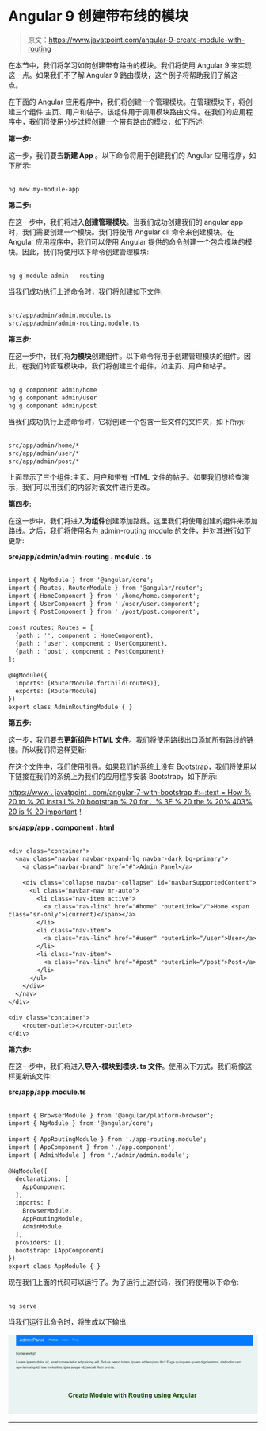 # Angular 9 创建带布线的模块

> 原文：<https://www.javatpoint.com/angular-9-create-module-with-routing>

在本节中，我们将学习如何创建带有路由的模块。我们将使用 Angular 9 来实现这一点。如果我们不了解 Angular 9 路由模块，这个例子将帮助我们了解这一点。

在下面的 Angular 应用程序中，我们将创建一个管理模块。在管理模块下，将创建三个组件:主页、用户和帖子。该组件用于调用模块路由文件。在我们的应用程序中，我们将使用分步过程创建一个带有路由的模块，如下所述:

**第一步:**

这一步，我们要去**新建 App** 。以下命令将用于创建我们的 Angular 应用程序，如下所示:

```

ng new my-module-app

```

**第二步:**

在这一步中，我们将进入**创建管理模块**。当我们成功创建我们的 angular app 时，我们需要创建一个模块。我们将使用 Angular cli 命令来创建模块。在 Angular 应用程序中，我们可以使用 Angular 提供的命令创建一个包含模块的模块。因此，我们将使用以下命令创建管理模块:

```

ng g module admin --routing

```

当我们成功执行上述命令时，我们将创建如下文件:

```

src/app/admin/admin.module.ts
src/app/admin/admin-routing.module.ts

```

**第三步:**

在这一步中，我们将**为模块**创建组件。以下命令将用于创建管理模块的组件。因此，在我们的管理模块中，我们将创建三个组件，如主页、用户和帖子。

```

ng g component admin/home
ng g component admin/user
ng g component admin/post

```

当我们成功执行上述命令时，它将创建一个包含一些文件的文件夹，如下所示:

```

src/app/admin/home/*
src/app/admin/user/*
src/app/admin/post/*

```

上面显示了三个组件:主页、用户和带有 HTML 文件的帖子。如果我们想检查演示，我们可以用我们的内容对该文件进行更改。

**第四步:**

在这一步中，我们将进入**为组件**创建添加路线。这里我们将使用创建的组件来添加路线。之后，我们将使用名为 admin-routing module 的文件，并对其进行如下更新:

**src/app/admin/admin-routing . module . ts**

```

import { NgModule } from '@angular/core';
import { Routes, RouterModule } from '@angular/router';
import { HomeComponent } from './home/home.component';
import { UserComponent } from './user/user.component';
import { PostComponent } from './post/post.component';

const routes: Routes = [
  {path : '', component : HomeComponent},
  {path : 'user', component : UserComponent},
  {path : 'post', component : PostComponent}
];

@NgModule({
  imports: [RouterModule.forChild(routes)],
  exports: [RouterModule]
})
export class AdminRoutingModule { }

```

**第五步:**

这一步，我们要去**更新组件 HTML 文件**。我们将使用路线出口添加所有路线的链接。所以我们将这样更新:

在这个文件中，我们使用引导。如果我们的系统上没有 Bootstrap，我们将使用以下链接在我们的系统上为我们的应用程序安装 Bootstrap，如下所示:

[https://www . javatpoint . com/angular-7-with-bootstrap #:~:text = How % 20 to % 20 install % 20 bootstrap % 20 for，% 3E % 20 the % 20% 403% 20 is % 20 important](https://www.javatpoint.com/angular-7-with-bootstrap#:~:text=How%20to%20install%20Bootstrap%20for,%3E%20The%20%403%20is%20important)！

**src/app/app . component . html**

```

<div class="container">
  <nav class="navbar navbar-expand-lg navbar-dark bg-primary">
    <a class="navbar-brand" href="#">Admin Panel</a>

    <div class="collapse navbar-collapse" id="navbarSupportedContent">
      <ul class="navbar-nav mr-auto">
        <li class="nav-item active">
          <a class="nav-link" href="#home" routerLink="/">Home <span class="sr-only">(current)</span></a>
        </li>
        <li class="nav-item">
          <a class="nav-link" href="#user" routerLink="/user">User</a>
        </li>
        <li class="nav-item">
          <a class="nav-link" href="#post" routerLink="/post">Post</a>
        </li>
      </ul>
    </div>
  </nav>
</div>

<div class="container">
    <router-outlet></router-outlet>
</div>

```

**第六步:**

在这一步中，我们将进入**导入-模块到模块. ts 文件**。使用以下方式，我们将像这样更新该文件:

**src/app/app.module.ts**

```

import { BrowserModule } from '@angular/platform-browser';
import { NgModule } from '@angular/core';

import { AppRoutingModule } from './app-routing.module';
import { AppComponent } from './app.component';
import { AdminModule } from './admin/admin.module';

@NgModule({
  declarations: [
    AppComponent
  ],
  imports: [
    BrowserModule,
    AppRoutingModule,
    AdminModule
  ],
  providers: [],
  bootstrap: [AppComponent]
})
export class AppModule { }

```

现在我们上面的代码可以运行了。为了运行上述代码，我们将使用以下命令:

```

ng serve

```

当我们运行此命令时，将生成以下输出:

![Angular 9 Create Module with Routing](img/d76289988a74ad9c8dbf1003efbd9dde.png)

* * *